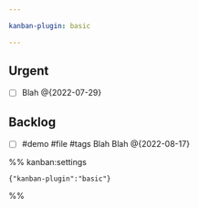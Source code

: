 ```yaml
---

kanban-plugin: basic

---
```


## Urgent

- [ ] Blah @{2022-07-29}


## Backlog

- [ ] #demo #file #tags Blah Blah @{2022-08-17}




%% kanban:settings
```
{"kanban-plugin":"basic"}
```
%%
